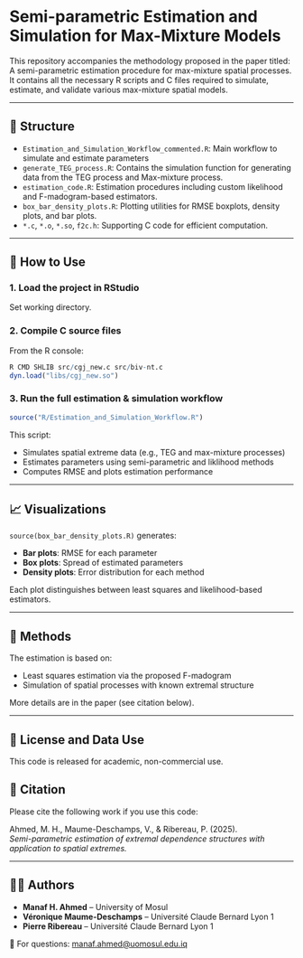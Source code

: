 # Semi-parametric Estimation and Simulation for Max-Mixture Models

This repository accompanies the methodology proposed in the paper titled: A semi-parametric estimation procedure for max-mixture spatial processes. It contains all the necessary R scripts and C files required to simulate, estimate, and validate various max-mixture spatial models.

---

## 📁 Structure

- `Estimation_and_Simulation_Workflow_commented.R`: Main workflow to simulate and estimate parameters
- `generate_TEG_process.R`: Contains the simulation function for generating data from the TEG process and Max-mixture process.
- `estimation_code.R`: Estimation procedures including custom likelihood and F-madogram-based estimators.
- `box_bar_density_plots.R`: Plotting utilities for RMSE boxplots, density plots, and bar plots.
- `*.c`, `*.o`, `*.so`, `f2c.h`: Supporting C code for efficient computation.

---

## 🔧 How to Use

### 1. **Load the project in RStudio**
Set working directory.

### 2. **Compile C source files**

From the R console:

```r
R CMD SHLIB src/cgj_new.c src/biv-nt.c
dyn.load("libs/cgj_new.so")
```

### 3. **Run the full estimation & simulation workflow**

```r
source("R/Estimation_and_Simulation_Workflow.R")
```

This script:
- Simulates spatial extreme data (e.g., TEG and max-mixture processes)
- Estimates parameters using semi-parametric and liklihood methods
- Computes RMSE and plots estimation performance

---

## 📈 Visualizations

`source(box_bar_density_plots.R)` generates:
- **Bar plots**: RMSE for each parameter  
- **Box plots**: Spread of estimated parameters  
- **Density plots**: Error distribution for each method

Each plot distinguishes between least squares and likelihood-based estimators.

---

## 📌 Methods

The estimation is based on:
- Least squares estimation via the proposed F-madogram 
- Simulation of spatial processes with known extremal structure

More details are in the paper (see citation below).

---

## 📜 License and Data Use

This code is released for academic, non-commercial use.

## 🧾 Citation

Please cite the following work if you use this code:

Ahmed, M. H., Maume-Deschamps, V., & Ribereau, P. (2025).  
*Semi-parametric estimation of extremal dependence structures with application to spatial extremes.*

---

## 👨‍🔬 Authors

- **Manaf H. Ahmed** – University of Mosul  
- **Véronique Maume-Deschamps** – Université Claude Bernard Lyon 1  
- **Pierre Ribereau** – Université Claude Bernard Lyon 1

📩 For questions: manaf.ahmed@uomosul.edu.iq
